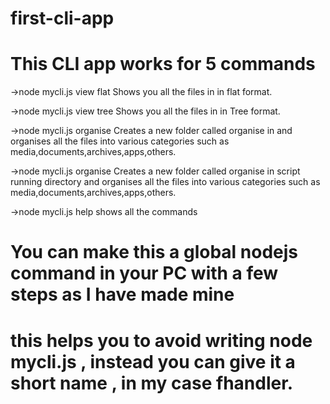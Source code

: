 # first-cli-app

# This CLI app works for 5 commands

  ->node mycli.js view <dir-name> flat
    Shows you all the files in <dir-name> in flat format.
    
  ->node mycli.js view <dir-name> tree
    Shows you all the files in <dir-name> in Tree format.
    
  ->node mycli.js organise <dir-name>
    Creates a new folder called organise in <dir-name> and organises all the files into various categories such as media,documents,archives,apps,others.
    
  ->node mycli.js organise
    Creates a new folder called organise in script running directory and organises all the files into various categories such as media,documents,archives,apps,others.
    
  ->node mycli.js help
    shows all the commands
    
   # You can make this a global nodejs command in your PC with a few steps as I have made mine
   # this helps you to avoid writing node mycli.js , instead you can give it a short name , in my case fhandler.
